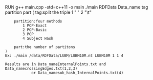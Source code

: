 RUN
	g++ main.cpp -std=c++11 -o main
	./main RDFData Data_name tag partition part
	(
		tag:split the triple
			1 " "
			2 "\t"

		partition:four methods
			1 PCP-Exact
			2 PCP-Basic
			3 PCP
			4 Subject Hash

		part:the number of partitons
	)
	Ex:	./main /data/RDFData/LUBM/LUBM10M.nt LUBM10M 1 1 4

	Results are in Data_nameInternalPoints.txt and Data_namecrossingEdges.txt(1,2,3)
				or Data_namesub_hash_InternalPoints.txt(4)
	
